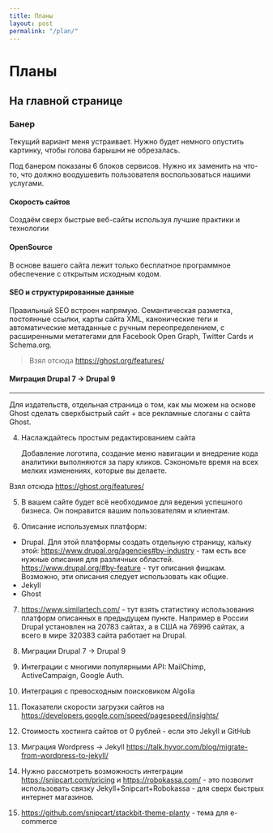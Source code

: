 ```yaml
---
title: Планы
layout: post
permalink: "/plan/"
---
```


# Планы
## На главной странице
### Банер
Текущий вариант меня устраивает. Нужно будет немного опустить картинку, чтобы голова барышни не обрезалась.

Под банером показаны 6 блоков сервисов. Нужно их заменить на что-то, что должно воодушевить пользователя воспользоваться нашими услугами.
#### Скорость сайтов
Создаём сверх быстрые веб-сайты используя лучшие практики и технологии
#### OpenSource
В основе вашего сайта лежит только бесплатное программное обеспечение с открытым исходным кодом.
#### SEO и структурированные данные
Правильный SEO встроен напрямую. Семантическая разметка, постоянные ссылки, карты сайта XML, канонические теги и автоматические метаданные с ручным переопределением, с расширенными метатегами для Facebook Open Graph, Twitter Cards и Schema.org.
> Взял отсюда https://ghost.org/features/

#### Миграция Drupal 7 -> Drupal 9



---



Для издательств, отдельная страница о том, как мы можем на основе Ghost сделать сверхбыстрый сайт + все рекламные слоганы с сайта Ghost.


4. Наслаждайтесь простым редактированием сайта

   Добавление логотипа, создание меню навигации и внедрение кода аналитики выполняются за пару кликов. Сэкономьте время на всех мелких изменениях, которые вы делаете.

  Взял отсюда https://ghost.org/features/

5. В вашем сайте будет всё необходимое для ведения успешного бизнеса. Он понравится вашим пользователям и клиентам.

6. Описание используемых платформ:
 - Drupal. Для этой платформы создать отдельную страницу, кальку этой: 
   https://www.drupal.org/agencies#by-industry - там есть все нужные описания для различных областей.
   https://www.drupal.org/#by-feature - тут описания фишкам. Возможно, эти описания следует использовать как общие.
 - Jekyll
 - Ghost


7. https://www.similartech.com/ - тут взять статистику использования платформ описанных в предыдущем пункте. Например в России Drupal установлен на 20783 сайтах, а в США на 76996 сайтах, а всего в мире 320383 сайта работает на Drupal.
  

8. Миграции Drupal 7 -> Drupal 9

9. Интеграции с многими популярными API: MailChimp, ActiveCampaign, Google Auth.

10. Интеграция с превосходным поисковиком Algolia

11. Показатели скорости загрузки сайтов на https://developers.google.com/speed/pagespeed/insights/

12. Стоимость хостинга сайтов от 0 рублей - если это Jekyll и GitHub

13. Миграция Wordpress -> Jekyll https://talk.hyvor.com/blog/migrate-from-wordpress-to-jekyll/

14. Нужно рассмотреть возможность интеграции https://snipcart.com/pricing и https://robokassa.com/ - это позволит 
    использовать связку Jekyll+Snipcart+Robokassa - для сверх быстрых интернет магазинов.

15.  https://github.com/snipcart/stackbit-theme-planty - тема для e-commerce
